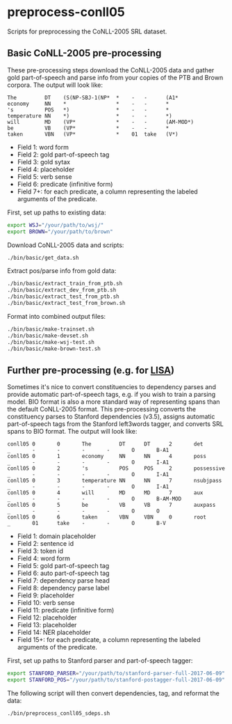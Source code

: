 # preprocess-conll05
Scripts for preprocessing the CoNLL-2005 SRL dataset.

## Basic CoNLL-2005 pre-processing 
These pre-processing steps download the CoNLL-2005 data and gather gold part-of-speech 
and parse info from your copies of the PTB and Brown corpora. The output will look like:
```
The         DT    (S(NP-SBJ-1(NP*  *    -   -      (A1*      
economy     NN    *                *    -   -      *      
's          POS   *)               *    -   -      *      
temperature NN    *)               *    -   -      *)     
will        MD    (VP*             *    -   -      (AM-MOD*)     
be          VB    (VP*             *    -   -      *      
taken       VBN   (VP*             *    01  take   (V*) 
```

- Field 1: word form
- Field 2: gold part-of-speech tag
- Field 3: gold sytax
- Field 4: placeholder
- Field 5: verb sense
- Field 6: predicate (infinitive form)
- Field 7+: for each predicate, a column representing the labeled arguments of the predicate.

First, set up paths to existing data:
```bash
export WSJ="/your/path/to/wsj/"
export BROWN="/your/path/to/brown"
```

Download CoNLL-2005 data and scripts:
```bash
./bin/basic/get_data.sh
```

Extract pos/parse info from gold data:
```bash
./bin/basic/extract_train_from_ptb.sh
./bin/basic/extract_dev_from_ptb.sh
./bin/basic/extract_test_from_ptb.sh
./bin/basic/extract_test_from_brown.sh
```

Format into combined output files:
```bash
./bin/basic/make-trainset.sh
./bin/basic/make-devset.sh 
./bin/basic/make-wsj-test.sh
./bin/basic/make-brown-test.sh 
```

## Further pre-processing (e.g. for [LISA](https://github.com/strubell/LISA))
Sometimes it's nice to convert constituencies to dependency parses and provide automatic
part-of-speech tags, e.g. if you wish to train a parsing model. BIO format is also a 
more standard way of representing spans than the default CoNLL-2005 format. This pre-processing
converts the constituency parses to Stanford dependencies (v3.5), assigns automatic part-of-speech
tags from the Stanford left3words tagger, and converts SRL spans to BIO format. The output will look like:

```
conll05 0       0       The         DT      DT      2       det         _       -       -       -       -       O       B-A1
conll05 0       1       economy     NN      NN      4       poss        _       -       -       -       -       O       I-A1
conll05 0       2       's          POS     POS     2       possessive  _       -       -       -       -       O       I-A1
conll05 0       3       temperature NN      NN      7       nsubjpass   _       -       -       -       -       O       I-A1
conll05 0       4       will        MD      MD      7       aux         _       -       -       -       -       O       B-AM-MOD
conll05 0       5       be          VB      VB      7       auxpass     _       -       -       -       -       O       O
conll05 0       6       taken       VBN     VBN     0       root        _       01      take    -       -       O       B-V
```

- Field 1: domain placeholder
- Field 2: sentence id
- Field 3: token id
- Field 4: word form
- Field 5: gold part-of-speech tag
- Field 6: auto part-of-speech tag
- Field 7: dependency parse head
- Field 8: dependency parse label
- Field 9: placeholder
- Field 10: verb sense
- Field 11: predicate (infinitive form)
- Field 12: placeholder
- Field 13: placeholder
- Field 14: NER placeholder
- Field 15+: for each predicate, a column representing the labeled arguments of the predicate.

First, set up paths to Stanford parser and part-of-speech tagger:
```bash
export STANFORD_PARSER="/your/path/to/stanford-parser-full-2017-06-09"
export STANFORD_POS="/your/path/to/stanford-postagger-full-2017-06-09"
```

The following script will then convert dependencies, tag, and reformat the data:
```bash
./bin/preprocess_conll05_sdeps.sh
```


